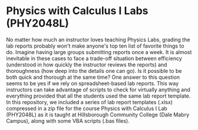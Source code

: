 # Physics with Calculus I Labs (PHY2048L)

No matter how much an instructor loves teaching Physics Labs, grading the lab reports probably won't make anyone's top ten list of favorite things to do. Imagine having large groups submitting reports once a week. It is almost inevitable in these cases to face a trade-off situation between efficiency (understood in how quickly the instructor reviews the reports) and thoroughness (how deep into the details one can go). Is it possible to be both quick and thorough at the same time? One answer to this question seems to be yes if we rely on spreadsheet-based lab reports.
This way instructors can take advantage of scripts to check for virtually anything and everything provided that all the students used the same lab report template. 
In this repository, we included a series of lab report templates (.xlsx) compressed in a zip file for the course Physics with Calculus I Lab (PHY2048L) as it is taught at Hillsborough Community College (Dale Mabry Campus), along with some VBA scripts (.bas files).